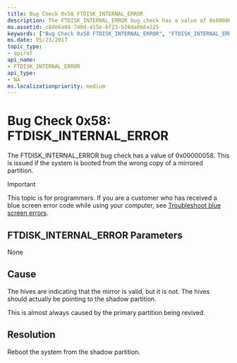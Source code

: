 ```yaml
---
title: Bug Check 0x58 FTDISK_INTERNAL_ERROR
description: The FTDISK_INTERNAL_ERROR bug check has a value of 0x00000058. This is issued if the system is booted from the wrong copy of a mirrored partition.
ms.assetid: c8de6a04-740d-415e-bf23-b28da066a225
keywords: ["Bug Check 0x58 FTDISK_INTERNAL_ERROR", "FTDISK_INTERNAL_ERROR"]
ms.date: 05/23/2017
topic_type:
- apiref
api_name:
- FTDISK_INTERNAL_ERROR
api_type:
- NA
ms.localizationpriority: medium
---
```


# Bug Check 0x58: FTDISK\_INTERNAL\_ERROR


The FTDISK\_INTERNAL\_ERROR bug check has a value of 0x00000058. This is issued if the system is booted from the wrong copy of a mirrored partition.

> [!IMPORTANT]
> This topic is for programmers. If you are a customer who has received a blue screen error code while using your computer, see [Troubleshoot blue screen errors](https://windows.microsoft.com/windows-10/troubleshoot-blue-screen-errors).


## FTDISK\_INTERNAL\_ERROR Parameters


None

Cause
-----

The hives are indicating that the mirror is valid, but it is not. The hives should actually be pointing to the shadow partition.

This is almost always caused by the primary partition being revived.

Resolution
----------

Reboot the system from the shadow partition.

 

 




